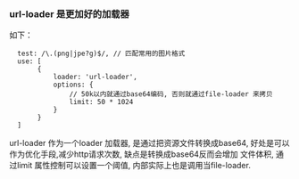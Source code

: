 ### url-loader 是更加好的加载器

如下：
```
  test: /\.(png|jpe?g)$/, // 匹配常用的图片格式
  use: [
       {
           loader: 'url-loader',
           options: {
               // 50k以内就通过base64编码, 否则就通过file-loader 来拷贝
               limit: 50 * 1024
           }
       }
  ]
```

url-loader 作为一个loader 加载器, 是通过把资源文件转换成base64, 好处是可以作为优化手段,减少http请求次数, 缺点是转换成base64反而会增加
文件体积, 通过limit 属性控制可以设置一个阈值, 内部实际上也是调用当file-loader.  

